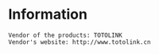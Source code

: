 Information
===========
    Vendor of the products: TOTOLINK
    Vendor's website: http://www.totolink.cn
    
    

  

